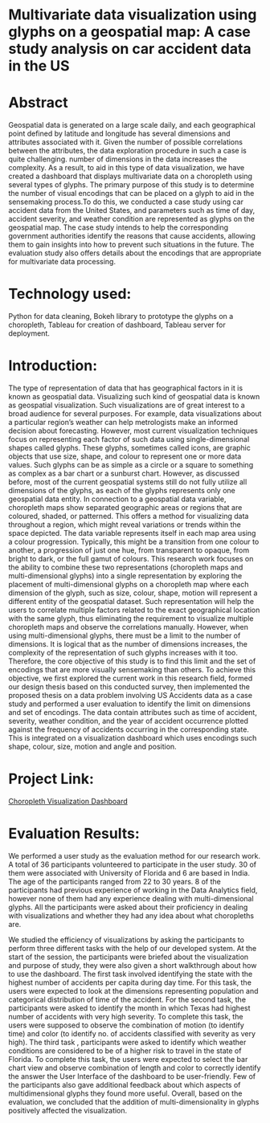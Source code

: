 # Multivariate data visualization using glyphs on a geospatial map: A case study analysis on car accident data in the US

# Abstract <br>
Geospatial data is generated on a large scale daily, and each geographical point defined by latitude and longitude has several dimensions and attributes associated with it. Given the number of possible correlations between the attributes, the data exploration procedure in such a case is quite challenging. number of dimensions in the data increases the complexity. As a result, to aid in this type of data visualization, we have created a dashboard that displays multivariate data on a choropleth using several types of glyphs. The primary purpose of this study is to determine the number of visual encodings that can be placed on a glyph to aid in the sensemaking process.To do this, we conducted a case study using car accident data from the United States, and parameters such as time of day, accident severity, and weather condition are represented as glyphs on the geospatial map. The case study intends to help the corresponding government authorities identify the reasons that cause accidents, allowing them to gain insights into how to prevent such situations in the future. The evaluation study also offers details about the encodings that are appropriate for multivariate data processing.

# Technology used: <br>
Python for data cleaning, Bokeh library to prototype the glyphs on a choropleth, Tableau for creation of dashboard, Tableau server for deployment. 

# Introduction: <br>
The type of representation of data that has geographical factors in it is known as geospatial data. Visualizing such kind of geospatial data is known as geospatial visualization. Such visualizations are of great interest to a broad audience for several purposes. For example, data visualizations about a particular region’s weather can help metrologists make an informed decision about forecasting. However, most current visualization techniques focus on representing each factor of such data using single-dimensional shapes called glyphs. These glyphs, sometimes called icons, are graphic objects that use size, shape, and colour to represent one or more data values. Such glyphs can be as simple as a circle or a square to something as complex as a bar chart or a sunburst chart. However, as discussed before, most of the current geospatial systems still do not fully utilize all dimensions of the glyphs, as each of the glyphs represents only one geospatial data entity. In connection to a geospatial data variable, choropleth maps show separated geographic areas or regions that are coloured, shaded, or patterned. This offers a method for visualizing data throughout a region, which might reveal variations or trends within the space depicted. The data variable represents itself in each map area using a colour progression. Typically, this might be a transition from one colour to another, a progression of just one hue, from transparent to opaque, from bright to dark, or the full gamut of colours. This research work focuses on the ability to combine these two representations (choropleth maps and multi-dimensional glyphs) into a single representation by exploring the placement of multi-dimensional glyphs on a choropleth map where each dimension of the glyph, such as size, colour, shape, motion will represent a different entity of the geospatial dataset. Such representation will help the users to correlate multiple factors related to the exact geographical location with the same glyph, thus eliminating the requirement to visualize multiple choropleth maps and observe the correlations manually. However, when using multi-dimensional glyphs, there must be a limit to the number of dimensions. It is logical that as the number of dimensions increases, the complexity of the representation of such glyphs increases with it too. Therefore, the core objective of this study is to find this limit and the set of encodings that are more visually sensemaking than others. To achieve this objective, we first explored the current work in this research field, formed our design thesis based on this conducted survey, then implemented the proposed thesis on a data problem involving US Accidents data as a case study and performed a user evaluation to identify the limit on dimensions and set of encodings. The data contain attributes such as time of accident, severity, weather condition, and the year of accident occurrence plotted against the frequency of accidents occurring in the corresponding state. This is integrated on a visualization dashboard which uses encodings such shape, colour, size, motion and angle and position.

# Project Link: <br>
[Choropleth Visualization Dashboard](https://infoviz-choropleth.w3spaces.com/)

# Evaluation Results: 
We performed a user study as the evaluation method for our research work. A total of 36 participants volunteered to participate in the user study. 30 of them were associated with University of Florida and 6 are based in India. The age of the participants ranged from 22 to 30 years. 8 of the participants had previous experience of working in the Data Analytics field, however none of them had any experience dealing with multi-dimensional glyphs. All the participants were asked about their proficiency in dealing with visualizations and whether they had any idea about what choropleths are.

We studied the efficiency of visualizations by asking the participants to perform three different tasks with the help of our developed system. At the start of the session, the participants were briefed about the visualization and purpose of study, they were also given a short walkthrough about how to use the dashboard. The first task involved identifying the state with the highest number of accidents per capita during day time. For this task, the users were expected to look at the dimensions representing population and categorical distribution of time of the accident. For the second task, the participants were asked to identify the month in which Texas had highest number of accidents with very high severity. To complete this task, the users were supposed to observe the combination of motion (to identify time) and color (to identify no. of accidents classified with severity as very high). The third task , participants were asked to identify which weather conditions are considered to be of a higher risk to travel in the state of Florida. To complete this task, the users were expected to select the bar chart view and observe combination of length and color to correctly identify the answer the User Interface of the dashboard to be user-friendly. Few of the participants also gave additional feedback about which aspects of multidimensional glyphs they found more useful. Overall, based on the evaluation, we concluded that the addition of multi-dimensionality in glyphs positively affected the visualization.
